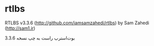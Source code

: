 # rtlbs
RTLBS v3.3.6 (http://github.com/iamsamzahedi/rtlbs) by Sam Zahedi (http://sam1.ir)

بوت‌استرپ راست به چپ نسخه 3.3.6
